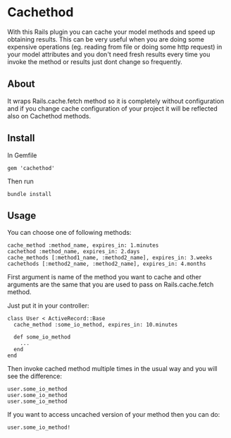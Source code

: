 # Cachethod

With this Rails plugin you can cache your model methods and speed up
obtaining results. This can be very useful when you are doing some
expensive operations (eg. reading from file or doing some http request)
in your model attributes and you don't need fresh results every time you
invoke the method or results just dont change so frequently.

## About

It wraps Rails.cache.fetch method so it is completely without
configuration and if you change cache configuration of your project it
will be reflected also on Cachethod methods.

## Install

In Gemfile

    gem 'cachethod'

Then run

    bundle install

## Usage

You can choose one of following methods:

    cache_method :method_name, expires_in: 1.minutes
    cachethod :method_name, expires_in: 2.days
    cache_methods [:method1_name, :method2_name], expires_in: 3.weeks
    cachethods [:method2_name, :method2_name], expires_in: 4.months

First argument is name of the method you want to cache and other
arguments are the same that you are used to pass on Rails.cache.fetch
method.

Just put it in your controller:

    class User < ActiveRecord::Base
      cache_method :some_io_method, expires_in: 10.minutes
      
      def some_io_method
        ...
      end
    end

Then invoke cached method multiple times in the usual way and you will
see the difference:

    user.some_io_method
    user.some_io_method
    user.some_io_method

If you want to access uncached version of your method then you can do:

    user.some_io_method!
